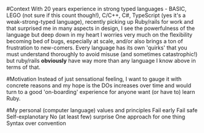 #Context 
   With 20 years experience in strong typed languages - BASIC, LEGO (not sure if this count though!), C/C++, C#, TypeScript (yes it's a weak-strong-typed language), recently picking up Ruby/rails for work and that surprised me in many aspects in design, I see the powerfulness of the language but deep down in my heart I worries very much on the flexibility becoming bed of bugs, especially at scale, and/or also brings a ton of frustration to new-comers. 
   Every language has its own 'quirks' that you must understand thoroughly to avoid misuse (and sometimes catastrophic!) but ruby/rails **obviously** have way more than any language I know above in terms of that. 
  
#Motivation 
   Instead of just sensational feeling, I want to gauge it with concrete reasons and my hope is the DOs increases over time and would turn to a good 'on-boarding' experience for anyone want (or have to) learn Ruby. 
   
#My personal (computer language) values and principles 
Fail early 
Fail safe 
Self-explanotary
No (at least few) surprise
One approach for one thing
Syntax over convention

